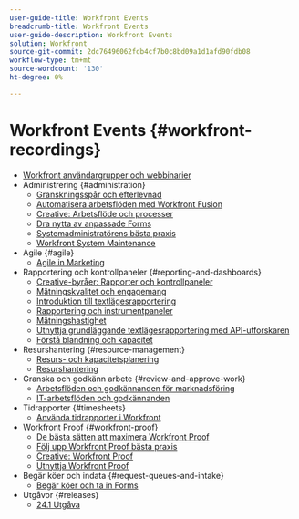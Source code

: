 ```yaml
---
user-guide-title: Workfront Events
breadcrumb-title: Workfront Events
user-guide-description: Workfront Events
solution: Workfront
source-git-commit: 2dc76496062fdb4cf7b0c8bd09a1d1afd90fdb08
workflow-type: tm+mt
source-wordcount: '130'
ht-degree: 0%

---
```



# Workfront Events {#workfront-recordings}

+ [Workfront användargrupper och webbinarier](overview.md)
+ Administrering {#administration}
   + [Granskningsspår och efterlevnad](user-groups/audit-trails-and-compliance.md)
   + [Automatisera arbetsflöden med Workfront Fusion](user-groups/automating-workflows-with-workfront-fusion.md)
   + [Creative: Arbetsflöde och processer](user-groups/creative-agencies-workflows-and-process.md)
   + [Dra nytta av anpassade Forms](user-groups/leveraging-custom-forms.md)
   + [Systemadministratörens bästa praxis](user-groups/system-admin-best-practices.md)
   + [Workfront System Maintenance](user-groups/workfront-system-maintenance.md)
+ Agile {#agile}
   + [Agile in Marketing](user-groups/agile-in-marketing.md)
+ Rapportering och kontrollpaneler {#reporting-and-dashboards}
   + [Creative-byråer: Rapporter och kontrollpaneler](user-groups/creative-agencies-reporting-and-dashboards.md)
   + [Mätningskvalitet och engagemang](webinars/gauging-quality-and-engagement.md)
   + [Introduktion till textlägesrapportering](webinars/introduction-to-text-mode-reporting.md)
   + [Rapportering och instrumentpaneler](user-groups/reporting-and-dashboards.md)
   + [Mätningshastighet](webinars/measuring-velocity.md)
   + [Utnyttja grundläggande textlägesrapportering med API-utforskaren](webinars/supercharge-basic-text-mode-reporting-using-the-api-explorer.md)
   + [Förstå blandning och kapacitet](webinars/understanding-mix-and-capacity.md)
+ Resurshantering {#resource-management}
   + [Resurs- och kapacitetsplanering](user-groups/resource-and-capacity-planning.md)
   + [Resurshantering](user-groups/resource-management.md)
+ Granska och godkänn arbete {#review-and-approve-work}
   + [Arbetsflöden och godkännanden för marknadsföring](user-groups/marketing-workflows-and-approvals.md)
   + [IT-arbetsflöden och godkännanden](user-groups/it-workflows-and-approvals.md)
+ Tidrapporter {#timesheets}
   + [Använda tidrapporter i Workfront](user-groups/utilizing-timesheets-in-workfront.md)
+ Workfront Proof {#workfront-proof}
   + [De bästa sätten att maximera Workfront Proof](webinars/best-practices-to-maximize-workfront-proof.md)
   + [Följ upp Workfront Proof bästa praxis](webinars/follow-up-to-workfront-proof-best-practices.md)
   + [Creative: Workfront Proof](user-groups/creative-agencies-workfront-proof.md)
   + [Utnyttja Workfront Proof](user-groups/leveraging-workfront-proof.md)
+ Begär köer och indata {#request-queues-and-intake}
   + [Begär köer och ta in Forms](user-groups/request-queues-and-intake-forms.md)
+ Utgåvor {#releases}
   + [24.1 Utgåva](webinars/24-1-release-webinar.md)
